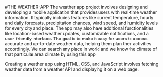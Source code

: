 #THE WEATHER-APP
The weather app project involves designing and developing a mobile application that provides users with real-time weather information. It typically includes features like current temperature, hourly and daily forecasts, precipitation chances, wind speed, and humidity levels for every city and place. The app may also have additional functionalities like location-based weather updates, customizable notifications, and a user-friendly interface. The goal is to make it easy for users to access accurate and up-to-date weather data, helping them plan their activities accordingly. We can search any place in world and we know the climate of that particular area climate by using this app

Creating a weather app using HTML, CSS, and JavaScript involves fetching weather data from a weather API and displaying it on a web page.
